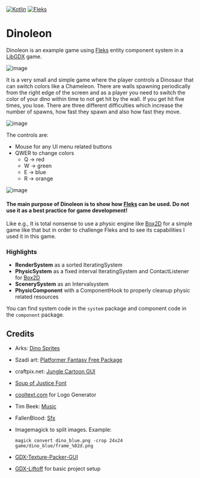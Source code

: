 [![Kotlin](https://img.shields.io/badge/Kotlin-2.2.0-red.svg)](http://kotlinlang.org/)
[![Fleks](https://img.shields.io/badge/Fleks-2.11-success.svg)](https://github.com/Quillraven/Fleks/)

# Dinoleon

Dinoleon is an example game using [Fleks](https://github.com/Quillraven/Fleks) entity component system in
a [LibGDX](https://github.com/libgdx/libgdx) game.

![image](https://user-images.githubusercontent.com/93260/151590713-8411f61a-cdf1-40a7-842a-55f2ee29ffe7.png)

It is a very small and simple game where the player controls a Dinosaur that can switch colors like a Chameleon. There
are walls spawning periodically from the right edge of the screen and as a player you need to switch the color of your
dino within time to not get hit by the wall. If you get hit five times, you lose. There are three different difficulties
which increase the number of spawns, how fast they spawn and also how fast they move.

![image](https://user-images.githubusercontent.com/93260/151590945-6558f01e-8006-402d-9f28-4e75bfc91564.png)

The controls are:

- Mouse for any UI menu related buttons
- QWER to change colors
  - Q -> red
  - W -> green
  - E -> blue
  - R -> orange

![image](https://user-images.githubusercontent.com/93260/151591526-e6aa601d-b89d-4122-9716-2dffaec07f9d.png)

#### The main purpose of Dinoleon is to show how [Fleks](https://github.com/Quillraven/Fleks) can be used. Do not use it as a best practice for game development!

Like e.g., It is total nonsense to use a physic engine like [Box2D](https://box2d.org/) for a simple game like that but
in order to challenge Fleks and to see its capabilities I used it in this game.

### Highlights

- **RenderSystem** as a sorted IteratingSystem
- **PhysicSystem** as a fixed interval IteratingSystem and ContactListener for [Box2D](https://box2d.org/)
- **ScenerySystem** as an Intervalsystem
- **PhysicComponent** with a ComponentHook to properly cleanup physic related resources

You can find system code in the `system` package and component code in the `component` package.

## Credits

- Arks: [Dino Sprites](https://arks.itch.io/dino-characters)
- Szadi art: [Platformer Fantasy Free Package](https://szadiart.itch.io/paltformer-fantasy-complete)
- craftpix.net: [Jungle Cartoon GUI](https://free-game-assets.itch.io/free-jungle-cartoon-gui)
- [Soup of Justice Font](https://www.dafont.com/soup-of-justice.font)
- [cooltext.com](https://de.cooltext.com/) for Logo Generator
- Tim Beek: [Music](https://timbeek.itch.io/royalty-free-music-pack-volume-2)
- FallenBlood: [Sfx](https://fallenblood.itch.io/50-sfx)
- Imagemagick to split images. Example:

  ```magick convert dino_blue.png -crop 24x24 game/dino_blue/frame_%02d.png```
- [GDX-Texture-Packer-GUI](https://github.com/crashinvaders/gdx-texture-packer-gui)
- [GDX-Liftoff](https://github.com/tommyettinger/gdx-liftoff) for basic project setup
